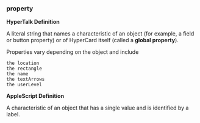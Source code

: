 ### property

<b>HyperTalk Definition</b>

A literal string that names a characteristic of an object (for example, a field or button property) or of HyperCard itself (called a <b>global property</b>). 

Properties vary depending on the object and include

```
the location
the rectangle
the name
the textArrows
the userLevel
```

<b>AppleScript Definition</b>

A characteristic of an object that has a single value and is identified by a label.
